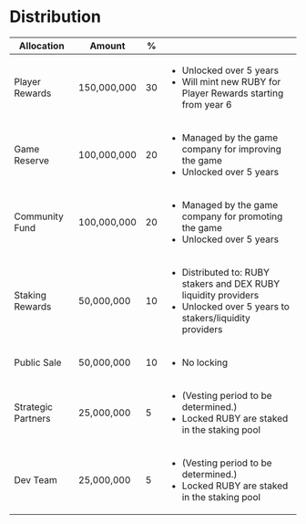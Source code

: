 # Distribution

| Allocation         | Amount      | %                   |                                                                                                                                               |
| ------------------ | ----------- | ------------------- | --------------------------------------------------------------------------------------------------------------------------------------------- |
| Player Rewards     | 150,000,000 |               30    | <ul><li>Unlocked over 5 years </li><li>Will mint new RUBY for Player Rewards starting from year 6</li></ul>                                   |
| Game Reserve       | 100,000,000 |                20   | <ul><li>Managed by the game company for improving the game  </li><li>Unlocked over 5 years</li></ul>                                          |
| Community Fund     | 100,000,000 |                20   | <ul><li>Managed by the game company for promoting the game</li><li>Unlocked over 5 years</li></ul>                                            |
| Staking Rewards    | 50,000,000  |                10   | <ul><li>Distributed to: RUBY stakers and DEX RUBY liquidity providers </li><li>Unlocked over 5 years to stakers/liquidity providers</li></ul> |
| Public Sale        | 50,000,000  |                10   | <ul><li>No locking</li></ul>                                                                                                                  |
| Strategic Partners | 25,000,000  |                 5   | <ul><li>(Vesting period to be determined.)</li><li>Locked RUBY are staked in the staking pool</li></ul>                                       |
| Dev Team           | 25,000,000  |                 5   | <ul><li>(Vesting period to be determined.) </li><li>Locked RUBY are staked in the staking pool</li></ul>                                      |
